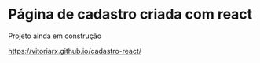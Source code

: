 <h1>Página de cadastro criada com react</h1>

Projeto ainda em construção

https://vitoriarx.github.io/cadastro-react/
